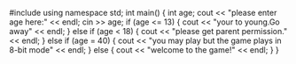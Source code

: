 #include <iostream>
using namespace std;
int main() {
	int age;
	cout << "please enter age here:" << endl;
	cin >> age;
	if (age <= 13) {
		cout << "your to young.Go away" << endl;
	}
	else if (age < 18) {
		cout << "please get parent permission." << endl;
	}
	else if (age = 40) {
		cout << "you may play but the game plays in 8-bit mode" << endl;
	}
	else {
		cout << "welcome to the game!" << endl;
	}
}
